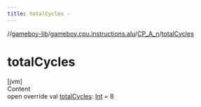```yaml
---
title: totalCycles -
---
```

//[gameboy-lib](../../index.md)/[gameboy.cpu.instructions.alu](../index.md)/[CP_A_n](index.md)/[totalCycles](total-cycles.md)



# totalCycles  
[jvm]  
Content  
open override val [totalCycles](total-cycles.md): [Int](https://kotlinlang.org/api/latest/jvm/stdlib/kotlin/-int/index.html) = 8  



